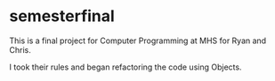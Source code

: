 # semesterfinal

This is a final project for Computer Programming at MHS for Ryan and Chris.

I took their rules and began refactoring the code using Objects.
